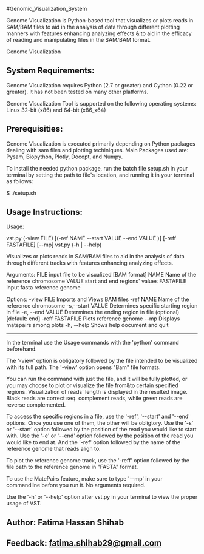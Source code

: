 #Genomic_Visualization_System

Genome Visualization is Python-based tool that visualizes or plots reads in SAM/BAM files to aid in the analysis of data through different
plotting manners with features enhancing analyzing effects & to aid in the efficacy of reading and manipulating files in the SAM/BAM format.

Genome Visualization

System Requirements:
--------------------------------
Genome Visualization requires Python (2.7 or greater) and Cython (0.22 or greater).
It has not been tested on many other platforms.

Genome Visualization Tool is supported on the following operating systems:
Linux 32-bit (x86) and 64-bit (x86_x64)
   
Prerequisities:
--------------------------------
Genome Visualization is executed primarily depending on Python packages dealing with sam files and plotting techiniques.
Main Packages used are: Pysam, Biopython, Plotly, Docopt, and Numpy.

To install the needed python package, run the batch file setup.sh in your terminal by setting the path to file's location, and running it in your terminal as follows:

$ ./setup.sh 

Usage Instructions:
--------------------------------
Usage:

vst.py (-view FILE) [(-ref NAME --start VALUE --end VALUE )]  [-reff FASTAFILE] [--mp]
vst.py (-h | --help)

Visualizes or plots reads in SAM/BAM files to aid in the analysis of data through different tracks with features enhancing analyzing effects.


Arguments:
  FILE       input file to be visualized [BAM format]
  NAME       Name of the reference chromosome
  VALUE      start and end regions' values
  FASTAFILE  input fasta reference genome


Options:
  -view FILE                   Imports and Views BAM files
  -ref  NAME                   Name of the reference chromosome
  -s,--start VALUE             Determines specific starting region in file
  -e, --end VALUE              Determines the ending region in file (optional)[default: end]
  -reff FASTAFILE              Plots reference genome
  --mp                          Displays matepairs among plots
  -h, --help                   Shows help document and quit
 


*	*	 *	 *	 *	 *	 *	*	*	*	*	



In the terminal use the Usage commands with the 'python' command beforehand.

The '-view' option is obligatory followed by the file intended to be visualized with its full path. The '-view' option opens "Bam" file formats.

You can run the command with just the file, and it will be fully plotted, or you may choose to plot or visualize the file from&to certain specified regions. Visualization of reads' length is displayed in the resulted image. Black reads are correct seq. complement reads, while green reads are reverse complemented. 

To access the specific regions in a file, use the '-ref', '--start' and '--end' options. Once you use one of them, the other will be obligtory.
Use the '-s' or '--start' option followed by the position of the read you would like to start with.
Use the '-e' or '--end' option followed by the position of the read you would like to end at.
And the '-ref' option followed by the name of the reference genome that reads align to.

To plot the reference genome track, use the '-reff' option followed by the file path to the reference genome in "FASTA" format.

To use the MatePairs feature, make sure to type '--mp' in your commandline before you run it. No arguments required.

Use the '-h' or '--help' option after vst.py in your terminal to view the proper usage of VST.



## Author: Fatima Hassan Shihab 
## Feedback: fatima.shihab29@gmail.com
